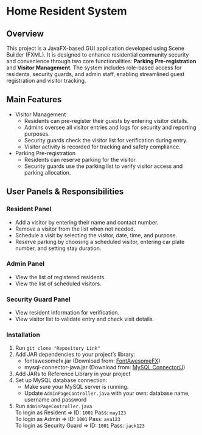 # Home Resident System
## Overview
This project is a JavaFX-based GUI application developed using Scene Builder (FXML). It is designed to enhance residential community security and convenience through two core functionalities: **Parking Pre-registration** and **Visitor Management**. The system includes role-based access for residents, security guards, and admin staff, enabling streamlined guest registration and visitor tracking.

## Main Features
- Visitor Management
  - Residents can pre-register their guests by entering visitor details.
  - Admins oversee all visitor entries and logs for security and reporting purposes.
  - Security guards check the visitor list for verification during entry.
  - Visitor activity is recorded for tracking and safety compliance.
- Parking Pre-registration
  - Residents can reserve parking for the visitor.
  - Security guards use the parking list to verify visitor access and parking allocation.

## User Panels & Responsibilities
### Resident Panel 
- Add a visitor by entering their name and contact number.
- Remove a visitor from the list when not needed.
- Schedule a visit by selecting the visitor, date, time, and purpose.
- Reserve parking by choosing a scheduled visitor, entering car plate number, and setting stay duration.

### Admin Panel
- View the list of registered residents.
- View the list of scheduled visitors.

### Security Guard Panel
- View resident information for verification.
- View visitor list to validate entry and check visit details.

### Installation 
1. Run `git clone "Repository Link"`
2. Add JAR dependencies to your project’s library:
   - fontawesomefx.jar (Download from: [FontAwesomeFX](https://jar-download.com/artifacts/de.jensd/fontawesomefx/8.2/source-code))
   - mysql-connector-java.jar (Download from: [MySQL Connector/J](https://dev.mysql.com/downloads/connector/j/))
3. Add JARs to Reference Library in your project
4. Set up MySQL database connection:
   - Make sure your MySQL server is running.
   - Update `AdminPageController.java` with your own: database name, username and password
5. Run `AdminPageController.java`</br>
   To login as Resident => ID: `1001` Pass: `may123`</br>
   To login as Admin => ID: `1001` Pass: `ava123`</br>
   To login as Security Guard => ID: `1001` Pass: `jack123`

